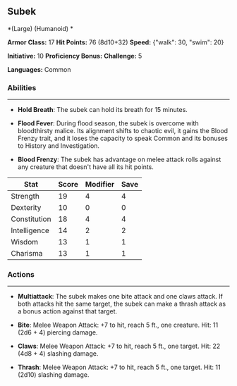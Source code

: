 ## Subek
*(Large) (Humanoid) *

**Armor Class:** 17
**Hit Points:** 76 (8d10+32)
**Speed:** {"walk": 30, "swim": 20}

**Initiative:** 10
**Proficiency Bonus:**
**Challenge:** 5

**Languages:** Common

### Abilities
 --- 
- **Hold Breath**: The subek can hold its breath for 15 minutes.

- **Flood Fever**: During flood season, the subek is overcome with bloodthirsty malice. Its alignment shifts to chaotic evil, it gains the Blood Frenzy trait, and it loses the capacity to speak Common and its bonuses to History and Investigation.

- **Blood Frenzy**: The subek has advantage on melee attack rolls against any creature that doesn't have all its hit points.



| Stat | Score | Modifier | Save |
| ---- | ---- | ---- | ---- |
| Strength | 19 | 4 | 4 |
| Dexterity | 10 | 0 | 0 |
| Constitution | 18 | 4 | 4 |
| Intelligence | 14 | 2 | 2 |
| Wisdom | 13 | 1 | 1 |
| Charisma | 13 | 1 | 1 |

### Actions
 --- 
- **Multiattack**: The subek makes one bite attack and one claws attack. If both attacks hit the same target, the subek can make a thrash attack as a bonus action against that target.

- **Bite**: Melee Weapon Attack: +7 to hit, reach 5 ft., one creature. Hit: 11 (2d6 + 4) piercing damage.

- **Claws**: Melee Weapon Attack: +7 to hit, reach 5 ft., one target. Hit: 22 (4d8 + 4) slashing damage.

- **Thrash**: Melee Weapon Attack: +7 to hit, reach 5 ft., one target. Hit: 11 (2d10) slashing damage.

